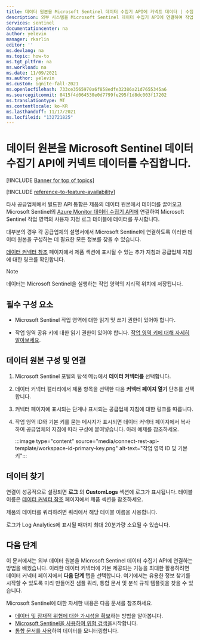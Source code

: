 ```yaml
---
title: 데이터 원본을 Microsoft Sentinel 데이터 수집기 API에 커넥트 데이터 | 수집 Microsoft Docs
description: 외부 시스템을 Microsoft Sentinel 데이터 수집기 API에 연결하여 작업 영역의 사용자 지정 로그에 로그 데이터를 수집하는 방법을 알아봅니다.
services: sentinel
documentationcenter: na
author: yelevin
manager: rkarlin
editor: ''
ms.devlang: na
ms.topic: how-to
ms.tgt_pltfrm: na
ms.workload: na
ms.date: 11/09/2021
ms.author: yelevin
ms.custom: ignite-fall-2021
ms.openlocfilehash: 733ce3565970a6f858edfe32386a21d7655345a6
ms.sourcegitcommit: 0415f4d064530e0d7799fe295f1d8dc003f17202
ms.translationtype: MT
ms.contentlocale: ko-KR
ms.lasthandoff: 11/17/2021
ms.locfileid: "132721825"
---
```

# <a name="connect-your-data-source-to-the-microsoft-sentinel-data-collector-api-to-ingest-data"></a>데이터 원본을 Microsoft Sentinel 데이터 수집기 API에 커넥트 데이터를 수집합니다.

[!INCLUDE [Banner for top of topics](./includes/banner.md)]

[!INCLUDE [reference-to-feature-availability](includes/reference-to-feature-availability.md)]

타사 공급업체에서 빌드한 API 통합은 제품의 데이터 원본에서 데이터를 끌어오고 Microsoft Sentinel의 [Azure Monitor 데이터 수집기 API에](../azure-monitor/logs/data-collector-api.md) 연결하여 Microsoft Sentinel 작업 영역의 사용자 지정 로그 테이블에 데이터를 푸시합니다.

대부분의 경우 각 공급업체의 설명서에서 Microsoft Sentinel에 연결하도록 이러한 데이터 원본을 구성하는 데 필요한 모든 정보를 찾을 수 있습니다.

[데이터 커넥터 참조](data-connectors-reference.md) 페이지에서 제품 섹션에 표시될 수 있는 추가 지침과 공급업체 지침에 대한 링크를 확인합니다.

> [!NOTE]
> 데이터는 Microsoft Sentinel을 실행하는 작업 영역의 지리적 위치에 저장됩니다.

## <a name="prerequisites"></a>필수 구성 요소

- Microsoft Sentinel 작업 영역에 대한 읽기 및 쓰기 권한이 있어야 합니다.

- 작업 영역 공유 키에 대한 읽기 권한이 있어야 합니다. [작업 영역 키에 대해 자세히 알아보세요](../azure-monitor/agents/agent-windows.md).

## <a name="configure-and-connect-your-data-source"></a>데이터 원본 구성 및 연결

1. Microsoft Sentinel 포털의 탐색 메뉴에서 **데이터 커넥터를** 선택합니다.

1. 데이터 커넥터 갤러리에서 제품 항목을 선택한 다음 **커넥터 페이지 열기** 단추를 선택합니다.

1. 커넥터 페이지에 표시되는 단계나 표시되는 공급업체 지침에 대한 링크를 따릅니다.

1. 작업 영역 ID와 기본 키를 묻는 메시지가 표시되면 데이터 커넥터 페이지에서 복사하여 공급업체의 지침에 따라 구성에 붙여넣습니다. 아래 예제를 참조하세요.

    :::image type="content" source="media/connect-rest-api-template/workspace-id-primary-key.png" alt-text="작업 영역 ID 및 기본 키":::

## <a name="find-your-data"></a>데이터 찾기

연결이 성공적으로 설정되면 **로그** 의 **CustomLogs** 섹션에 로그가 표시됩니다. 테이블 이름은 [데이터 커넥터 참조](data-connectors-reference.md) 페이지에서 제품 섹션을 참조하세요.

제품의 데이터를 쿼리하려면 쿼리에서 해당 테이블 이름을 사용합니다.

로그가 Log Analytics에 표시될 때까지 최대 20분가량 소요될 수 있습니다.

## <a name="next-steps"></a>다음 단계

이 문서에서는 외부 데이터 원본을 Microsoft Sentinel 데이터 수집기 API에 연결하는 방법을 배웠습니다. 이러한 데이터 커넥터에 기본 제공되는 기능을 최대한 활용하려면 데이터 커넥터 페이지에서 **다음 단계** 탭을 선택합니다. 여기에서는 유용한 정보 찾기를 시작할 수 있도록 미리 만들어진 샘플 쿼리, 통합 문서 및 분석 규칙 템플릿을 찾을 수 있습니다.

Microsoft Sentinel에 대한 자세한 내용은 다음 문서를 참조하세요.

- [데이터 및 잠재적 위협에 대한 가시성을 확보](get-visibility.md)하는 방법을 알아봅니다.
- [Microsoft Sentinel을 사용하여 위협 검색을](detect-threats-built-in.md)시작합니다.
- [통합 문서를 사용](monitor-your-data.md)하여 데이터를 모니터링합니다.
